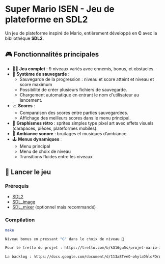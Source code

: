 # Super Mario ISEN - Jeu de plateforme en SDL2

Un jeu de plateforme inspiré de Mario, entièrement développé en **C** avec la bibliothèque **SDL2**.

## 🎮 Fonctionnalités principales

- 👨‍🔧 **Jeu complet** : 9 niveaux variés avec ennemis, bonus, et obstacles.
- 💾 **Système de sauvegarde** :
  - Sauvegarde de la progression : niveau et score atteint et niveau et score maximum
  - Possibilité de créer plusieurs fichiers de sauvegarde.
  - Chargement automatique en entrant le nom d'utilisateur au lancement.
- 📈 **Scores** :
  - Comparaison des scores entre parties sauvegardées.
  - Affichage des meilleurs scores dans le menu principal.
- 🎨 **Graphismes rétro** : sprites simples type pixel art avec effets visuels (carapaces, pièces, plateformes mobiles).
- 🎵 **Ambiance sonore** : bruitages et musiques d’ambiance.
- 🕹️ **Menus dynamiques** :
  - Menu principal
  - Menu de choix de niveau
  - Transitions fluides entre les niveaux

## 🚀 Lancer le jeu

### Prérequis

- [SDL2](https://github.com/libsdl-org/SDL/releases/tag/release-2.28.5)
- [SDL_image](https://github.com/libsdl-org/SDL_ttf/releases/tag/release-2.20.2)
- [SDL_mixer](https://github.com/libsdl-org/SDL_mixer/releases) (optionnel mais recommandé)

### Compilation

```bash
make

Niveau bonus en pressant "G" dans le choix de niveau 🤫​

Pour le trello du projet : https://trello.com/b/kG16gu5s/projet-mario-info-cir-1

La backlog : https://docs.google.com/document/d/113a8TveQ-ohylaDhloFDrAy16-o2IfiHf1a8NICv3qI/edit?usp=sharing